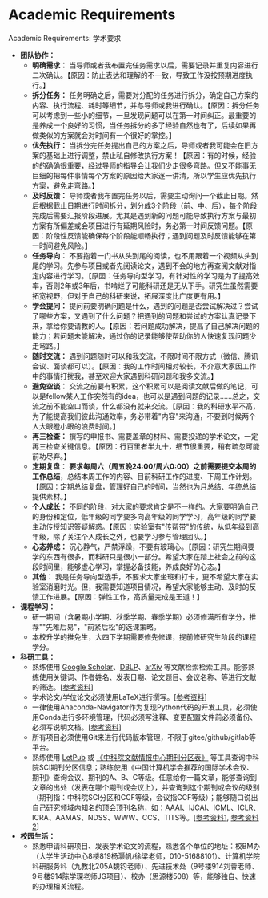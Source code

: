 # Academic Requirements

Academic Requirements: 学术要求



- **团队协作：**
  - **明确需求：** 当导师或者我布置完任务需求以后，需要记录并重复内容进行二次确认。【原因：防止表达和理解的不一致，导致工作没按预期进度执行。】
  - **拆分任务：** 任务明确之后，需要对分配的任务进行拆分，确定自己方案的内容、执行流程、耗时等细节，并与导师或我进行确认。【原因：拆分任务可以考虑到一些小的细节，一旦发现问题可以在第一时间纠正。最重要的是养成一个良好的习惯，当任务拆分的多了经验自然也有了，后续如果再做类似的方案就会对时间有一个很好的掌控。】
  - **优先执行：** 当拆分完任务提出自己的方案之后，导师或者我可能会在旧方案的基础上进行调整，禁止私自修改执行方案！【原因：有的时候，经验的的确确很重要，经过导师的指导会让我们少走很多弯路。但又不能事无巨细的把每件事情每个方案的原因给大家逐一讲清，所以学生应优先执行方案，避免走弯路。】
  - **及时反馈：** 导师或者我布置完任务以后，需要主动询问一个截止日期。然后根据截止日期进行时间拆分，划分成3个阶段（前、中、后），每个阶段完成后需要汇报阶段进展。尤其是遇到新的问题可能导致执行方案与最初方案有所偏差或会项目进行有延期风险时，务必第一时间反馈问题。【原因：阶段性反馈能确保每个阶段能顺畅执行；遇到问题及时反馈能够在第一时间避免风险。】
  - **任务导向：** 不要抱着一门书从头到尾的阅读，也不用跟着一个视频从头到尾的学习。先参与项目或者先阅读论文，遇到不会的地方再查阅文献对指定内容进行学习。【原因：任务导向型学习，有针对性的学习是为了提高效率，否则2年或3年后，书啃烂了可能科研还是无从下手。研究生虽然需要拓宽视野，但对于自己的科研来说，拓展深度比广度更有用。】
  - **学会提问：** 提问前要明确问题是什么，遇到的问题是否尝试解决过？尝试了哪些方案，又遇到了什么问题？把遇到的问题和尝试的方案认真记录下来，拿给你要请教的人。【原因：若问题成功解决，提高了自己解决问题的能力；若问题未能解决，通过你的记录能够使帮助你的人快速复现问题少走弯路。】
  - **随时交流：** 遇到问题随时可以和我交流，不限时间不限方式（微信、腾讯会议、面谈都可以）。【原因：我的工作时间相对较长，不介意大家因工作中的事情打扰我，甚至欢迎大家遇到科研问题和我多交流。】
  - **避免空谈：** 交流之前要有积累，这个积累可以是阅读文献后做的笔记，可以是fellow某人工作突然有的idea，也可以是遇到问题的记录……总之，交流之前不能空口而谈，什么都没有就来交流。【原因：我的科研水平不高，为了能提高我们彼此沟通效率，务必带着"内容"来沟通，不要到时候两个人大眼瞪小眼的浪费时间。】
  - **再三检查：** 撰写的申报书、需要盖章的材料、需要投递的学术论文，一定再三检查关键信息。【原因：行百里者半九十，细节很重要，稍有疏忽可能前功尽弃。】
  - **定期复盘**： **要求每周六（周五晚24:00/周六0:00）之前需要提交本周的工作总结**，总结本周工作的内容、目前科研工作的进度、下周工作计划。【原因：定期总结复盘，管理好自己的时间，当然也为月总结、年终总结提供素材。】
  - **个人成长：** 不同的阶段，对大家的要求肯定是不一样的。大家要明确自己的身份和定位，低年级的同学要多向高年级的同学学习，高年级的同学要主动传授知识答疑解惑。【原因：实验室有"传帮带"的传统，从低年级到高年级，除了关注个人成长之外，也要学习参与管理团队。】
  - **心态养成：** 沉心静气，严禁浮躁，不要有玻璃心。【原因：研究生期间要学的东西有很多，而科研只是很小一部分。希望大家在踏上社会之前的这段时间里，能够虚心学习，掌握必备技能，养成良好的心态。】
  - **其他：** 我是任务导向型选手，不要求大家坐班和打卡，更不希望大家在实验室消磨时光。但，我需要知道项目情况，希望大家能够主动、及时的反馈工作进展。【原因：弹性工作，高质量完成是王道！】
- **课程学习：** 
  - 研一期间（含暑期小学期、秋季学期、春季学期）必须修满所有学分，推荐""先难后易"，"前紧后松"的选课策略。
  - 本校升学的推免生，大四下学期需要修先修课，提前修研究生阶段的课程学分。
- **科研工具：**
  - 熟练使用 [Google Scholar](https://scholar.google.com/)、[DBLP](https://dblp.org/)、[arXiv](https://arxiv.org/) 等文献检索检索工具。能够熟练使用关键词、作者姓名、发表日期、论文题目、会议名称、等进行文献的筛选。[[参考资料](https://www.bilibili.com/video/BV1Rj411u7kw)]
  - 学术论文/学位论文必须使用LaTeX进行撰写。[[参考资料](https://blog.csdn.net/m0_38068876/category_10779337.html)]
  - 一律使用Anaconda-Navigator作为复现Python代码的开发工具，必须使用Conda进行多环境管理，代码必须写注释、变更配置文件前必须备份、必须写说明文档。[[参考资料](https://blog.csdn.net/m0_38068876/article/details/128364154)]
  - 所有项目必须使用Git来进行代码版本管理，不限于gitee/github/gitlab等平台。
  - 熟练使用 [LetPub](https://letpub.com.cn/) 或 [《中科院文献情报中心期刊分区表》](http://www.fenqubiao.com/Default.aspx) 等工具查询中科院SCI期刊分区信息；熟练使用《中国计算机学会推荐的国际学术会议、期刊》查询会议、期刊的A、B、C等级。任意给你一篇文章，能够查询到文章的出处（发表在哪个期刊或会议上），并查询到这个期刊或会议的级别（期刊指：中科院SCI分区和CCF等级，会议指CCF等级）；能够随口说出自己研究领域内知名的顶会顶刊名称，如：AAAI、IJCAI、ICML、ICLR、ICRA、AAMAS、NDSS、WWW、CCS、TITS等。[[参考资料1](https://blog.csdn.net/m0_38068876/article/details/130719121),  [参考资料2](https://blog.csdn.net/m0_38068876/category_11820954.html)]
- **校园生活：**
  - 熟悉申请科研项目、发表学术论文的流程，熟悉各个单位的地址：校BM办（大学生活动中心8楼819杨灏帆/徐梁老师，010-51688101）、计算机学院科研服务科（九教北205A魏钧老师）、先进技术处（9号楼914刘蓉老师、9号楼914陈学琛老师JG项目）、校办（思源楼508）等，能够独自、快速的办理相关流程。
